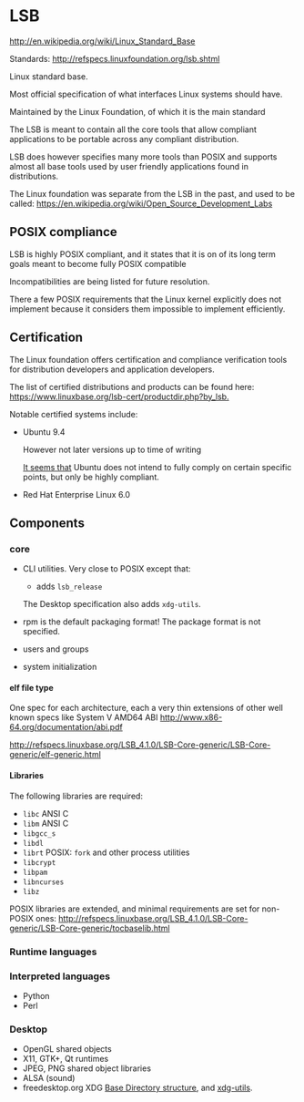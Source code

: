 # LSB

<http://en.wikipedia.org/wiki/Linux_Standard_Base>

Standards: <http://refspecs.linuxfoundation.org/lsb.shtml>

Linux standard base.

Most official specification of what interfaces Linux systems should have.

Maintained by the Linux Foundation, of which it is the main standard

The LSB is meant to contain all the core tools that allow compliant applications to be portable across any compliant distribution.

LSB does however specifies many more tools than POSIX and supports almost all base tools used by user friendly applications found in distributions.

The Linux foundation was separate from the LSB in the past, and used to be called: <https://en.wikipedia.org/wiki/Open_Source_Development_Labs>

## POSIX compliance

LSB is highly POSIX compliant, and it states that it is on of its long term goals meant to become fully POSIX compatible

Incompatibilities are being listed for future resolution.

There a few POSIX requirements that the Linux kernel explicitly does not implement because it considers them impossible to implement efficiently.

## Certification

The Linux foundation offers certification and compliance verification tools for distribution developers and application developers.

The list of certified distributions and products can be found here: <https://www.linuxbase.org/lsb-cert/productdir.php?by_lsb.>

Notable certified systems include:

-   Ubuntu 9.4

    However not later versions up to time of writing

    [It seems that](http://askubuntu.com/questions/89125/does-ubuntu-follow-the-linux-standard-base-lsb) Ubuntu does not intend to fully comply on certain specific points, but only be highly compliant.

-   Red Hat Enterprise Linux 6.0

## Components

### core

-   CLI utilities. Very close to POSIX except that:

    - adds `lsb_release`

    The Desktop specification also adds `xdg-utils`.

-   rpm is the default packaging format! The package format is not specified.

-   users and groups

-   system initialization

#### elf file type

One spec for each architecture, each a very thin extensions of other well known specs like System V AMD64 ABI <http://www.x86-64.org/documentation/abi.pdf>

<http://refspecs.linuxbase.org/LSB_4.1.0/LSB-Core-generic/LSB-Core-generic/elf-generic.html>

#### Libraries

The following libraries are required:

- `libc` ANSI C
- `libm` ANSI C
- `libgcc_s`
- `libdl`
- `librt` POSIX: `fork` and other process utilities
- `libcrypt`
- `libpam`
- `libncurses`
- `libz`

POSIX libraries are extended, and minimal requirements are set for non-POSIX ones: <http://refspecs.linuxbase.org/LSB_4.1.0/LSB-Core-generic/LSB-Core-generic/tocbaselib.html>

### Runtime languages

### Interpreted languages

- Python
- Perl

### Desktop

- OpenGL shared objects
- X11, GTK+, Qt runtimes
- JPEG, PNG shared object libraries
- ALSA (sound)
- freedesktop.org XDG [Base Directory structure](http://standards.freedesktop.org/basedir-spec/basedir-spec-latest.html), and [xdg-utils](http://portland.freedesktop.org/xdg-utils-1.0/).
